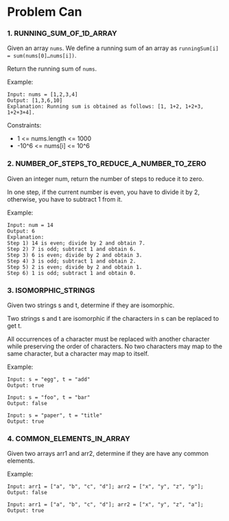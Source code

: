 # Problem Can

### 1. RUNNING_SUM_OF_1D_ARRAY
Given an array `nums`. We define a running sum of an array as `runningSum[i] = sum(nums[0]…nums[i])`.

Return the running sum of `nums`.

Example:
```
Input: nums = [1,2,3,4]
Output: [1,3,6,10]
Explanation: Running sum is obtained as follows: [1, 1+2, 1+2+3, 1+2+3+4].
```
Constraints:

* 1 <= nums.length <= 1000
* -10^6 <= nums[i] <= 10^6

### 2. NUMBER_OF_STEPS_TO_REDUCE_A_NUMBER_TO_ZERO
Given an integer num, return the number of steps to reduce it to zero.

In one step, if the current number is even, you have to divide it by 2, otherwise, you have to subtract 1 from it.

Example:
```
Input: num = 14
Output: 6
Explanation: 
Step 1) 14 is even; divide by 2 and obtain 7. 
Step 2) 7 is odd; subtract 1 and obtain 6.
Step 3) 6 is even; divide by 2 and obtain 3. 
Step 4) 3 is odd; subtract 1 and obtain 2. 
Step 5) 2 is even; divide by 2 and obtain 1. 
Step 6) 1 is odd; subtract 1 and obtain 0.
```
### 3. ISOMORPHIC_STRINGS

Given two strings s and t, determine if they are isomorphic.

Two strings s and t are isomorphic if the characters in s can be replaced to get t.

All occurrences of a character must be replaced with another character while preserving the order of characters. No two characters may map to the same character, but a character may map to itself.

Example:

```
Input: s = "egg", t = "add"
Output: true

Input: s = "foo", t = "bar"
Output: false

Input: s = "paper", t = "title"
Output: true
```

### 4. COMMON_ELEMENTS_IN_ARRAY

Given two arrays arr1 and arr2, determine if they are have any common elements.


Example:

```
Input: arr1 = ["a", "b", "c", "d"]; arr2 = ["x", "y", "z", "p"];
Output: false

Input: arr1 = ["a", "b", "c", "d"]; arr2 = ["x", "y", "z", "a"];
Output: true

```